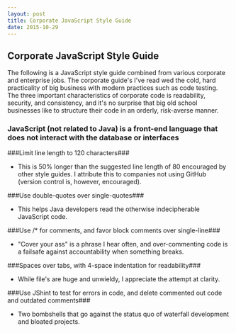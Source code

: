 ```yaml
---
layout: post
title: Corporate JavaScript Style Guide
date: 2015-10-29
---
```

## Corporate JavaScript Style Guide

The following is a JavaScript style guide combined from various corporate and enterprise jobs. The corporate guide's I've read wed the cold, hard practicality of big business with modern practices such as code testing. The three important characteristics of corporate code is readability, security, and consistency, and it's no surprise that big old school businesses like to structure their code in an orderly, risk-averse manner.


### JavaScript (not related to Java) is a front-end language that does not interact with the database or interfaces ###

###Limit line length to 120 characters###

- This is 50% longer than the suggested line length of 80 encouraged by other style guides. I attribute this to companies not using GitHub (version control is, however, encouraged).

###Use double-quotes over single-quotes###

- This helps Java developers read the otherwise indecipherable JavaScript code.

###Use /* for comments, and favor block comments over single-line###

- "Cover your ass" is a phrase I hear often, and over-commenting code is a failsafe against accountability when something breaks.

###Spaces over tabs, with 4-space indentation for readability###

- While file's are huge and unwieldy, I appreciate the attempt at clarity.

###Use JShint to test for errors in code, and delete commented out code and outdated comments###

- Two bombshells that go against the status quo of waterfall development and bloated projects.

